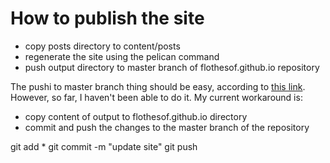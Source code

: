 How to publish the site
=======================

- copy posts directory to content/posts
- regenerate the site using the pelican command
- push output directory to master branch of flothesof.github.io repository

The pushi to master branch thing should be easy, according to [this link](http://docs.getpelican.com/en/3.3.0/tips.html). 
However, so far, I haven't been able to do it. My current workaround is:

- copy content of output to flothesof.github.io directory
- commit and push the changes to the master branch of the repository

git add *
git commit -m "update site"
git push 
